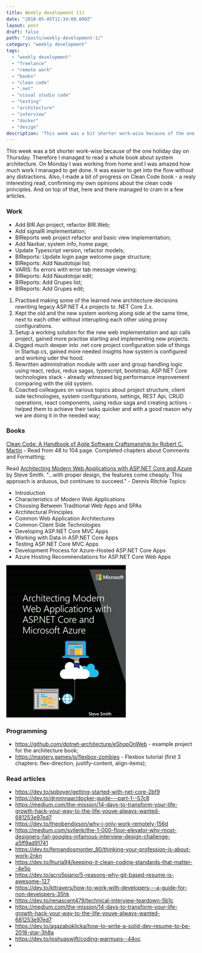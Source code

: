 ```yaml
---
title: Weekly development [1] 
date: "2018-05-05T11:34:00.000Z"
layout: post
draft: false
path: "/posts/weekly-development-1/"
category: "weekly development"
tags:
  - "weekly development"
  - "freelance"
  - "remote work"
  - "books"
  - "clean code"
  - ".net"
  - "visual studio code"
  - "testing"
  - "architecture"
  - "interview"
  - "docker"
  - "design"
description: "This week was a bit shorter work-wise because of the one holiday day on Thursday. Therefore I managed to read a whole book about system architecture. On Monday I was working from home and I was amazed how much work I managed to get done. It was easier to get into the flow without any distractions. Also, I made a bit of progress on Clean Code book - a realy interesting read, confirming my own opinions about the clean code principles. And on top of that, here and there managed to cram in a few articles."
---
```


This week was a bit shorter work-wise because of the one holiday day on Thursday. Therefore I managed to read a whole book about system architecture. On Monday I was working from home and I was amazed how much work I managed to get done. It was easier to get into the flow without any distractions. Also, I made a bit of progress on Clean Code book - a realy interesting read, confirming my own opinions about the clean code principles. And on top of that, here and there managed to cram in a few articles.

### Work 
* Add BIR.Api project, refactor BIR.Web;
* Add signalR implementation;
* BIReports web project refactor and basic view implementation;
* Add Navbar, system info, home page;
* Update Typescript version, refactor models;
* BIReports: Update login page welcome page structure;
* BIReports: Add Naudotojai list;
* VARIS: fix errors with error tab message viewing;
* BIReports: Add Naudotojai edit;
* BIReports: Add Grupes list;
* BIReports: Add Grupes edit;

1. Practised making some of the learned new architecture decisions rewriting legacy ASP.NET 4.x projects to .NET Core 2.x. 
2. Kept the old and the new system working along side at the same time, next to each other without interupting each other using proxy configurations. 
3. Setup a working solution for the new web implementation and api calls project, gained more practise starting and implementing new projects.
4. Digged much deeper into .net core project configuration side of things in Startup.cs, gained more needed insights how system is configured and working uder the hood. 
5. Rewritten administration module with user and group handling logic using react, redux, redux sagas, typescript, bootstrap, ASP.NET Core technologies stack - already witnessed big performance improvement comparing with the old system.
6. Coached colleagues on various topics about project structure, client side technologies, system configurations, settings, REST Api, CRUD operations, react components, using redux saga and creating actions - helped them to achieve their tasks quicker and with a good reason why we are doing it in the needed way;

### Books

[Clean Code: A Handbook of Agile Software Craftsmanship by Robert C. Martin](https://www.goodreads.com/book/show/3735293-clean-code) - Read from 48 to 104 page. Completed chapters about Comments and Formatting;

Read [Architecting Modern Web Applications with ASP.NET Core and Azure](https://www.goodreads.com/book/show/35699060-architecting-modern-web-applications-with-asp-net-core-and-azure) by Steve Smith.
"...with proper design, the features come cheaply. This approach is arduous, but continues to succeed." - Dennis Ritchie
Topics:
* Introduction
* Characteristics of Modern Web Applications
* Choosing Between Traditional Web Apps and SPAs
* Architectural Principles
* Common Web Application Architectures
* Common Client Side Technologies
* Developing ASP.NET Core MVC Apps
* Working with Data in ASP.NET Core Apps
* Testing ASP.NET Core MVC Apps
* Development Process for Azure-Hosted ASP.NET Core Apps
* Azure Hosting Recommendations for ASP.NET Core Web Apps

![Architecting Modern Web Applications with ASP.NET Core and Azure](architecting-modern-web-applications-with-asp-net-core.jpg)

### Programming
* https://github.com/dotnet-architecture/eShopOnWeb - example project for the architecture book; 
* https://mastery.games/p/flexbox-zombies - Flexbox tutorial (first 3 chapters: flex-direction, justify-content, align-items); 

### Read articles
* https://dev.to/spboyer/getting-started-with-net-core-2bf9
* https://dev.to/drminnaar/docker-guide---part-1--57c8
* https://medium.com/the-mission/14-days-to-transform-your-life-growth-hack-your-way-to-the-life-youve-always-wanted-681253e97ed7
* https://dev.to/theobendixson/why-i-only-work-remotely-156d
* https://medium.com/svilenk/the-1-000-floor-elevator-why-most-designers-fail-googles-infamous-interview-design-challenge-a5ff9ad91741
* https://dev.to/fernandosmonter_80/thinking-your-profession-is-about-work-2nkn
* https://dev.to/lhuria94/keeping-it-clean-coding-standards-that-matter--4e5p
* https://dev.to/acro5piano/5-reasons-why-git-based-resume-is-awesome-127
* https://dev.to/kttravers/how-to-work-with-developers---a-guide-for-non-developers-35hk
* https://dev.to/renascent479/technical-interview-teardown-5b1c
* https://medium.com/the-mission/14-days-to-transform-your-life-growth-hack-your-way-to-the-life-youve-always-wanted-681253e97ed7
* https://dev.to/agazaboklicka/how-to-write-a-solid-dev-resume-to-be-2018-star-3h8a
* https://dev.to/joshuaswift/coding-warmups--44oc
* 